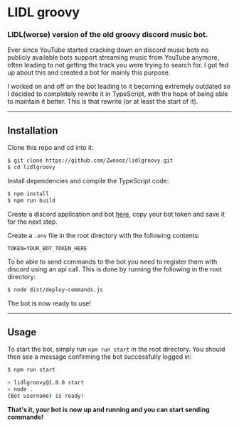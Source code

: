 # LIDL groovy

### LIDL(worse) version of the old groovy discord music bot. 

Ever since YouTube started cracking down on discord music bots no publicly available bots support streaming music from YouTube anymore, often leading to not getting the track you were trying to search for. I got fed up about this and created a bot for mainly this purpose.

I worked on and off on the bot leading to it becoming extremely outdated so I decided to completely rewrite it in TypeScript, with the hope of being able to maintain it better. This is that rewrite (or at least the start of it).

---

## Installation

Clone this repo and cd into it:
```bash
$ git clone https://github.com/Zwoooz/lidlgroovy.git
$ cd lidlgroovy
```

Install dependencies and compile the TypeScript code:
```bash
$ npm install
$ npm run build
```

Create a discord application and bot [here](https://discord.com/developers/applications), copy your bot token and save it for the next step.

Create a `.env` file in the root directory with the following contents:

```.env
TOKEN=YOUR_BOT_TOKEN_HERE
```

To be able to send commands to the bot you need to register them with discord using an api call. This is done by running the following in the root directory:
```bash
$ node dist/deploy-commands.js
```

The bot is now ready to use!

---

## Usage

To start the bot, simply run `npm run start` in the root directory. You should then see a message confirming the bot successfully logged in:
```bash
$ npm run start

> lidlgroovy@1.0.0 start
> node .
(Bot username) is ready!
```

**That's it, your bot is now up and running and you can start sending commands!** 


